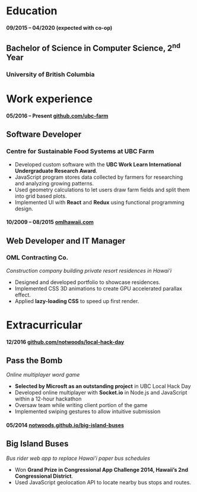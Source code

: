 Education
=========

<h4 class="noblock">
  09/2015 – 04/2020
  <span class="right">(expected with co-op)</span>
</h4>

Bachelor of Science in Computer Science, 2<sup>nd</sup> Year
-------------------------------------------------

### University of British Columbia


Work experience
===============

#### 05/2016 – Present	[github.com/ubc-farm](https://github.com/ubc-farm)

Software Developer
------------------

### Centre for Sustainable Food Systems at UBC Farm

+ Developed custom software with the **UBC Work Learn International Undergraduate Research Award**.
+	JavaScript program stores data collected by farmers for researching and analyzing growing patterns.
+	Used geometry calculations to let users draw farm fields and split them into grid based plots.
+	Implemented UI with **React** and **Redux** using functional programming design.


#### 10/2009 – 08/2015	[omlhawaii.com](http://omlhawaii.com)

Web Developer and IT Manager
----------------------------

### OML Contracting Co.
*Construction company building private resort residences in Hawai’i*

+	Designed and developed portfolio to showcase residences.
+	Implemented CSS 3D animations to create GPU accelerated parallax effect.
+	Applied **lazy-loading CSS** to speed up first render.


Extracurricular
===============

#### 12/2016	[github.com/notwoods/local-hack-day](https://github.com/NotWoods/local-hack-day)

Pass the Bomb
-------------
*Online multiplayer word game*

+	**Selected by Microsft as an outstanding project** in UBC Local Hack Day
+ Developed online multiplayer with **Socket.io** in Node.js and JavaScript within a 12-hour hackathon
+ Oversaw team while writing client portion of the game
+ Implemented swiping gestures to allow intuitive submission

#### 05/2014  [notwoods.github.io/big-island-buses](https://notwoods.github.io/big-island-buses)

Big Island Buses
----------------
*Bus rider web app to replace Hawai’i paper bus schedules*

+	Won **Grand Prize in Congressional App Challenge 2014, Hawaii’s 2nd Congressional District**.
+	Used JavaScript geolocation API to locate nearby bus stops and routes.
